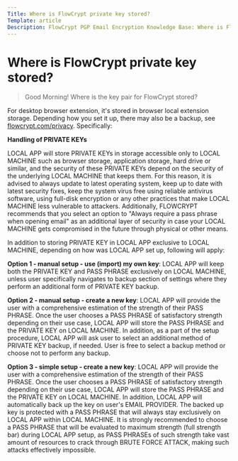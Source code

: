 ```yaml
---
Title: Where is FlowCrypt private key stored?
Template: article
Description: FlowCrypt PGP Email Encryption Knowledge Base: Where is FlowCrypt private key stored?
---
```


# Where is FlowCrypt private key stored?

> Good Morning! Where is the key pair for FlowCrypt stored?

For desktop browser extension, it's stored in browser local extension storage. Depending how you set it up, there may also be a backup, see <a href="/privacy">flowcrypt.com/privacy</a>. Specifically:

**Handling of PRIVATE KEYs**

LOCAL APP will store PRIVATE KEYs in storage accessible only to LOCAL MACHINE such as browser storage, application storage, hard drive or similar, and the security of these PRIVATE KEYs depend on the security of the underlying LOCAL MACHINE that keeps them. For this reason, it is advised to always update to latest operating system, keep up to date with latest security fixes, keep the system virus free using reliable antivirus software, using full-disk encryption or any other practices that make LOCAL MACHINE less vulnerable to attackers. Additionally, FLOWCRYPT recommends that you select an option to "Always require a pass phrase when opening email" as an additional layer of security in case your LOCAL MACHINE gets compromised in the future through physical or other means.

In addition to storing PRIVATE KEY in LOCAL APP exclusive to LOCAL MACHINE, depending on how was LOCAL APP set up, following will apply:

**Option 1 - manual setup - use (import) my own key**: LOCAL APP will keep both the PRIVATE KEY and PASS PHRASE exclusively on LOCAL MACHINE, unless user specifically navigates to backup section of settings where they perform an additional form of PRIVATE KEY backup.

**Option 2 - manual setup - create a new key**: LOCAL APP will provide the user with a comprehensive estimation of the strength of their PASS PHRASE. Once the user chooses a PASS PHRASE of satisfactory strength depending on their use case, LOCAL APP will store the PASS PHRASE and the PRIVATE KEY on LOCAL MACHINE. In addition, as a part of the setup procedure, LOCAL APP will ask user to select an additional method of PRIVATE KEY backup, if needed. User is free to select a backup method or choose not to perform any backup.

**Option 3 - simple setup - create a new key**: LOCAL APP will provide the user with a comprehensive estimation of the strength of their PASS PHRASE. Once the user chooses a PASS PHRASE of satisfactory strength depending on their use case, LOCAL APP will store the PASS PHRASE and the PRIVATE KEY on LOCAL MACHINE. In addition, LOCAL APP will automatically back up the key on user's EMAIL PROVIDER. The backed up key is protected with a PASS PHRASE that will always stay exclusively on LOCAL APP within LOCAL MACHINE. It is strongly recommended to choose a PASS PHRASE that will be evaluated to maximum strength (full strength bar) during LOCAL APP setup, as PASS PHRASEs of such strength take vast amount of resources to crack through BRUTE FORCE ATTACK, making such attacks effectively impossible.
